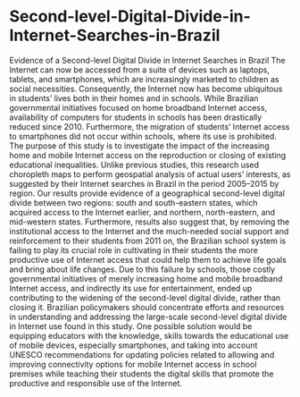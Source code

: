 # Second-level-Digital-Divide-in-Internet-Searches-in-Brazil
Evidence of a Second-level Digital Divide in Internet Searches in Brazil The Internet can now be accessed from a suite of devices such as laptops, tablets, and smartphones, which are increasingly marketed to children as social necessities. Consequently, the Internet now has become ubiquitous in students’ lives both in their homes and in schools. While Brazilian governmental initiatives focused on home broadband Internet access, availability of computers for students in schools has been drastically reduced since 2010. Furthermore, the migration of students’ Internet access to smartphones did not occur within schools, where its use is prohibited. The purpose of this study is to investigate the impact of the increasing home and mobile Internet access on the reproduction or closing of existing educational inequalities. Unlike previous studies, this research used choropleth maps to perform geospatial analysis of actual users’ interests, as suggested by their Internet searches in Brazil in the period 2005–2015 by region. Our results provide evidence of a geographical second-level digital divide between two regions: south and south-eastern states, which acquired access to the Internet earlier, and northern, north-eastern, and mid-western states. Furthermore, results also suggest that, by removing the institutional access to the Internet and the much-needed social support and reinforcement to their students from 2011 on, the Brazilian school system is failing to play its crucial role in cultivating in their students the more productive use of Internet access that could help them to achieve life goals and bring about life changes. Due to this failure by schools, those costly governmental initiatives of merely increasing home and mobile broadband Internet access, and indirectly its use for entertainment, ended up contributing to the widening of the second-level digital divide, rather than closing it. Brazilian policymakers should concentrate efforts and resources in understanding and addressing the large-scale second-level digital divide in Internet use found in this study. One possible solution would be equipping educators with the knowledge, skills towards the educational use of mobile devices, especially smartphones, and taking into account UNESCO recommendations for updating policies related to allowing and improving connectivity options for mobile Internet access in school premises while teaching their students the digital skills that promote the productive and responsible use of the Internet.
